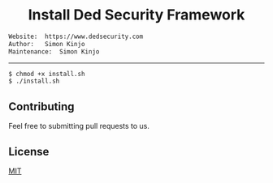 <h1 align="center">Install Ded Security Framework</h1>

```bash
Website:  https://www.dedsecurity.com
Author:   Simon Kinjo
Maintenance:  Simon Kinjo
```
---

```bash
$ chmod +x install.sh
$ ./install.sh
```

## Contributing
Feel free to submitting pull requests to us.
## License
[MIT](https://opensource.org/licenses/MIT)
